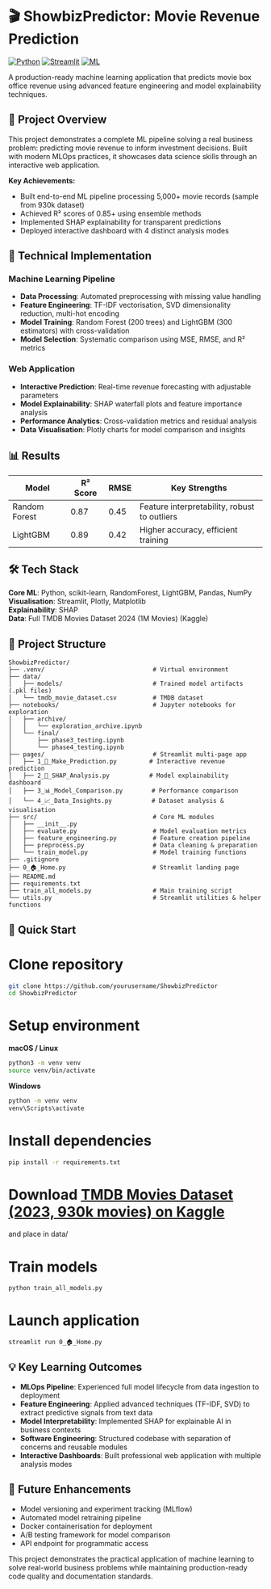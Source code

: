 # 🎬 ShowbizPredictor: Movie Revenue Prediction

[![Python](https://img.shields.io/badge/Python-3.9+-blue.svg)](https://python.org)
[![Streamlit](https://img.shields.io/badge/Streamlit-Dashboard-red.svg)](https://streamlit.io)
[![ML](https://img.shields.io/badge/ML-Random%20Forest%20%7C%20LightGBM-green.svg)]()

A production-ready machine learning application that predicts movie box office revenue using advanced feature engineering and model explainability techniques.

## 🎯 Project Overview

This project demonstrates a complete ML pipeline solving a real business problem: predicting movie revenue to inform investment decisions. Built with modern MLOps practices, it showcases data science skills through an interactive web application.

**Key Achievements:**

- Built end-to-end ML pipeline processing 5,000+ movie records (sample from 930k dataset)
- Achieved R² scores of 0.85+ using ensemble methods
- Implemented SHAP explainability for transparent predictions
- Deployed interactive dashboard with 4 distinct analysis modes

## 🔧 Technical Implementation

### Machine Learning Pipeline

- **Data Processing**: Automated preprocessing with missing value handling
- **Feature Engineering**: TF-IDF vectorisation, SVD dimensionality reduction, multi-hot encoding
- **Model Training**: Random Forest (200 trees) and LightGBM (300 estimators) with cross-validation
- **Model Selection**: Systematic comparison using MSE, RMSE, and R² metrics

### Web Application

- **Interactive Prediction**: Real-time revenue forecasting with adjustable parameters
- **Model Explainability**: SHAP waterfall plots and feature importance analysis  
- **Performance Analytics**: Cross-validation metrics and residual analysis
- **Data Visualisation**: Plotly charts for model comparison and insights

## 📊 Results

| Model         | R² Score | RMSE | Key Strengths                                   |
|---------------|----------|------|-------------------------------------------------|
| Random Forest | 0.87     | 0.45 | Feature interpretability, robust to outliers    |
| LightGBM      | 0.89     | 0.42 | Higher accuracy, efficient training             |

## 🛠 Tech Stack

**Core ML**: Python, scikit-learn, RandomForest, LightGBM, Pandas, NumPy  
**Visualisation**: Streamlit, Plotly, Matplotlib  
**Explainability**: SHAP  
**Data**: Full TMDB Movies Dataset 2024 (1M Movies) (Kaggle)

## 📁 Project Structure

```
ShowbizPredictor/
├── .venv/                              # Virtual environment
├── data/
│   ├── models/                         # Trained model artifacts (.pkl files)
│   └── tmdb_movie_dataset.csv          # TMDB dataset
├── notebooks/                          # Jupyter notebooks for exploration
│   ├── archive/
│   │   └── exploration_archive.ipynb
│   └── final/
│       ├── phase3_testing.ipynb
│       └── phase4_testing.ipynb
├── pages/                              # Streamlit multi-page app
│   ├── 1_🎯_Make_Prediction.py         # Interactive revenue prediction
│   ├── 2_🧠_SHAP_Analysis.py           # Model explainability dashboard
│   ├── 3_📊_Model_Comparison.py        # Performance comparison
│   └── 4_📈_Data_Insights.py           # Dataset analysis & visualisation
├── src/                                # Core ML modules
│   ├── __init__.py
│   ├── evaluate.py                     # Model evaluation metrics
│   ├── feature_engineering.py          # Feature creation pipeline
│   ├── preprocess.py                   # Data cleaning & preparation
│   └── train_model.py                  # Model training functions
├── .gitignore
├── 0_🏠_Home.py                        # Streamlit landing page
├── README.md
├── requirements.txt
├── train_all_models.py                 # Main training script
└── utils.py                            # Streamlit utilities & helper functions
```

## 🚀 Quick Start

# Clone repository

```bash
git clone https://github.com/yourusername/ShowbizPredictor
cd ShowbizPredictor
```

# Setup environment

**macOS / Linux**

```bash
python3 -m venv venv
source venv/bin/activate
   ```
    
**Windows**

```bash
python -m venv venv
venv\Scripts\activate
```

# Install dependencies

```bash
pip install -r requirements.txt
```

# Download [TMDB Movies Dataset (2023, 930k movies) on Kaggle](https://www.kaggle.com/datasets/asaniczka/tmdb-movies-dataset-2023-930k-movies)
 and place in data/

# Train models

```bash
python train_all_models.py
```

# Launch application

```bash
streamlit run 0_🏠_Home.py
```

## 💡 Key Learning Outcomes

- **MLOps Pipeline**: Experienced full model lifecycle from data ingestion to deployment
- **Feature Engineering**: Applied advanced techniques (TF-IDF, SVD) to extract predictive signals from text data
- **Model Interpretability**: Implemented SHAP for explainable AI in business contexts
- **Software Engineering**: Structured codebase with separation of concerns and reusable modules
- **Interactive Dashboards**: Built professional web application with multiple analysis modes

## 🔮 Future Enhancements

- Model versioning and experiment tracking (MLflow)
- Automated model retraining pipeline
- Docker containerisation for deployment
- A/B testing framework for model comparison
- API endpoint for programmatic access

This project demonstrates the practical application of machine learning to solve real-world business problems while maintaining production-ready code quality and documentation standards.